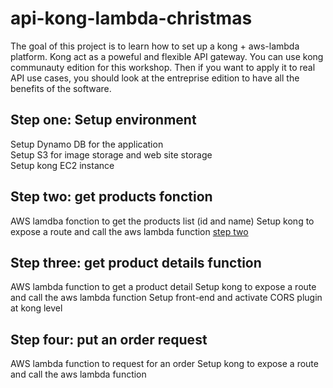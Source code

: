 # api-kong-lambda-christmas

The goal of this project is to learn how to set up a kong + aws-lambda platform.
Kong act as a poweful and flexible API gateway. You can use kong communauty edition for this workshop. Then if you want to apply it to real API use cases, you should look at the entreprise edition to have all the benefits of the software.

## Step one: Setup  environment

Setup Dynamo DB for the application
<br/>Setup S3 for image storage and web site storage
<br/>Setup kong EC2 instance

## Step two: get products fonction

AWS lamdba fonction to get the products list (id and name)
Setup kong to expose a route and call the aws lambda function
[step two](./workshop/step2/step2.md)

## Step three: get product details function 

AWS lambda function to get a product detail
Setup kong to expose a route and call the aws lambda function
Setup front-end and activate CORS plugin at kong level

## Step four: put an order request

AWS lambda function to request for an order
Setup kong to expose a route and call the aws lambda function

